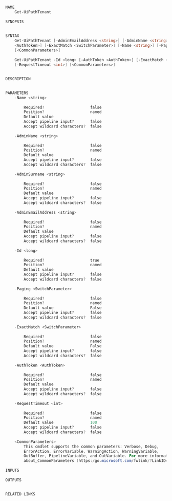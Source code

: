 ﻿```PowerShell

NAME
    Get-UiPathTenant
    
SYNOPSIS
    
    
SYNTAX
    Get-UiPathTenant [-AdminEmailAddress <string>] [-AdminName <string>] [-AdminSurname <string>] [-AuthToken 
    <AuthToken>] [-ExactMatch <SwitchParameter>] [-Name <string>] [-Paging <SwitchParameter>] [-RequestTimeout <int>] 
    [<CommonParameters>]
    
    Get-UiPathTenant -Id <long> [-AuthToken <AuthToken>] [-ExactMatch <SwitchParameter>] [-Paging <SwitchParameter>] 
    [-RequestTimeout <int>] [<CommonParameters>]
    
    
DESCRIPTION
    

PARAMETERS
    -Name <string>
        
        Required?                    false
        Position?                    named
        Default value                
        Accept pipeline input?       false
        Accept wildcard characters?  false
        
    -AdminName <string>
        
        Required?                    false
        Position?                    named
        Default value                
        Accept pipeline input?       false
        Accept wildcard characters?  false
        
    -AdminSurname <string>
        
        Required?                    false
        Position?                    named
        Default value                
        Accept pipeline input?       false
        Accept wildcard characters?  false
        
    -AdminEmailAddress <string>
        
        Required?                    false
        Position?                    named
        Default value                
        Accept pipeline input?       false
        Accept wildcard characters?  false
        
    -Id <long>
        
        Required?                    true
        Position?                    named
        Default value                
        Accept pipeline input?       false
        Accept wildcard characters?  false
        
    -Paging <SwitchParameter>
        
        Required?                    false
        Position?                    named
        Default value                False
        Accept pipeline input?       false
        Accept wildcard characters?  false
        
    -ExactMatch <SwitchParameter>
        
        Required?                    false
        Position?                    named
        Default value                False
        Accept pipeline input?       false
        Accept wildcard characters?  false
        
    -AuthToken <AuthToken>
        
        Required?                    false
        Position?                    named
        Default value                
        Accept pipeline input?       false
        Accept wildcard characters?  false
        
    -RequestTimeout <int>
        
        Required?                    false
        Position?                    named
        Default value                100
        Accept pipeline input?       false
        Accept wildcard characters?  false
        
    <CommonParameters>
        This cmdlet supports the common parameters: Verbose, Debug,
        ErrorAction, ErrorVariable, WarningAction, WarningVariable,
        OutBuffer, PipelineVariable, and OutVariable. For more information, see 
        about_CommonParameters (https:/go.microsoft.com/fwlink/?LinkID=113216). 
    
INPUTS
    
OUTPUTS
    
    
RELATED LINKS



```
